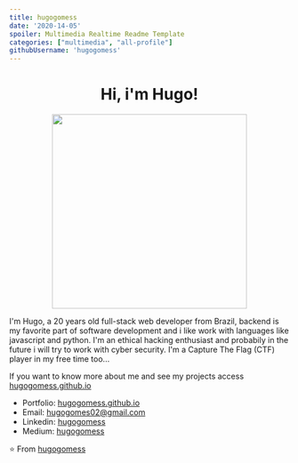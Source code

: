 ```yaml
---
title: hugogomess
date: '2020-14-05'
spoiler: Multimedia Realtime Readme Template
categories: ["multimedia", "all-profile"]
githubUsername: 'hugogomess'
---
```


<h1 align= "center"><b>Hi, i'm Hugo!</b></h1>
<p align="center"><img width="350" heigh="190" src="https://github.com/hugogomess/hugogomess/blob/master/hacking.gif"></p>

I'm Hugo, a 20 years old full-stack web developer from Brazil, backend is my favorite part of software development and i like work with languages like javascript and python. I'm an ethical hacking enthusiast and probabily in the future i will try to work with cyber security. I'm a Capture The Flag (CTF) player in my free time too...

If you want to know more about me and see my projects access [hugogomess.github.io](https://hugogomess.github.io/)

- Portfolio: [hugogomess.github.io](https://hugogomess.github.io/)
- Email: [hugogomes02@gmail.com](mailto:hugogomes02@gmail.com)
- Linkedin: [hugogomess](https://www.linkedin.com/in/hugogomess/)
- Medium: [hugogomess](https://medium.com/@hugogomess)

⭐️ From [hugogomess](https://github.com/hugogomess)
